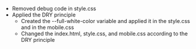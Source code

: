  - Removed debug code in style.css
 - Applied the DRY principle
   - Created the --full-white-color variable and applied it in the style.css and in the mobile.css
   - Changed the index.html, style.css, and mobile.css according to the DRY principle